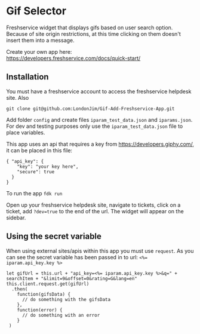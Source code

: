 # Gif Selector

Freshservice widget that displays gifs based on user search option. Because of site origin restrictions, at this time clicking on them doesn't insert them into a message.

Create your own app here:
https://developers.freshservice.com/docs/quick-start/

## Installation

You must have a freshservice account to access the freshservice helpdesk site. Also

```
git clone git@github.com:LondonJim/Gif-Add-Freshservice-App.git
```

Add folder `config` and create files `iparam_test_data.json` and `iparams.json`. For dev and testing purposes only use the `iparam_test_data.json` file to place variables.

This app uses an api that requires a key from https://developers.giphy.com/, it can be placed in this file:

```
{ "api_key": {
    "key": "your key here",
    "secure": true
  }
}
```

To run the app `fdk run`

Open up your freshservice helpdesk site, navigate to tickets, click on a ticket, add `?dev=true` to the end of the url. The widget will appear on the sidebar.


## Using the secret variable

When using external sites/apis within this app you must use `request`. As you can see the secret variable has been passed in to url: `<%= iparam.api_key.key %>`

```
let gifUrl = this.url + "api_key=<%= iparam.api_key.key %>&q=" + searchItem + "&limit=9&offset=0&rating=G&lang=en"
this.client.request.get(gifUrl)
  .then(
    function(gifsData) {
      // do something with the gifsData
    },
    function(error) {
      // do something with an error
    }
 )
```

